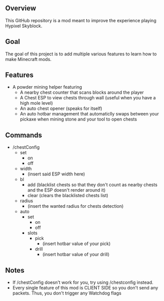 ## Overview
This GitHub repository is a mod meant to improve the experience playing Hypixel Skyblock.

## Goal
The goal of this project is to add multiple various features to learn how to make Minecraft mods.

## Features
- A powder mining helper featuring
  - A nearby chest counter that scans
    blocks around the player
  - A Chest ESP to view chests through
    wall (useful when you have a high mole
    level)
  - An auto chest opener (speaks for
    itself)
  - An auto hotbar management that
    automaticlly swaps between your
    pickaxe when mining stone and your
    tool to open chests

## Commands
- /chestConfig
  - set
    - on
    - off
  - width
    - (insert said ESP width here)
  - bl
    - add (blacklist chests so that they
      don't count as nearby chests and the
      ESP doesn't render around it)
    - clear (clears the blacklisted chests
      list)
  - radius
    - (insert the wanted radius for chests
      detection)
  - auto
    - set
      - on
      - off
    - slots
      - pick
        - (insert hotbar value of your
          pick)
      - drill
        - (insert hotbar value of your
          drill)

## Notes
- If /chestConfig doesn't work for you, try using /chestconfig instead.
- Every single feature of this mod is CLIENT SIDE so you don't send any packets. Thus, you don't trigger any Watchdog flags
